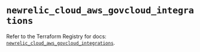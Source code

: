 # `newrelic_cloud_aws_govcloud_integrations`

Refer to the Terraform Registry for docs: [`newrelic_cloud_aws_govcloud_integrations`](https://registry.terraform.io/providers/newrelic/newrelic/3.52.1/docs/resources/cloud_aws_govcloud_integrations).
